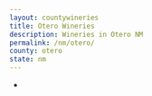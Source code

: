 ```yaml
---
layout: countywineries
title: Otero Wineries
description: Wineries in Otero NM
permalink: /nm/otero/
county: otero
state: nm
---
```

-
